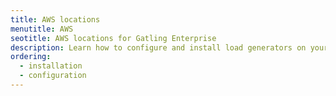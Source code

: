 ```yaml
---
title: AWS locations
menutitle: AWS
seotitle: AWS locations for Gatling Enterprise
description: Learn how to configure and install load generators on your AWS cloud.
ordering:
  - installation
  - configuration
---
```

